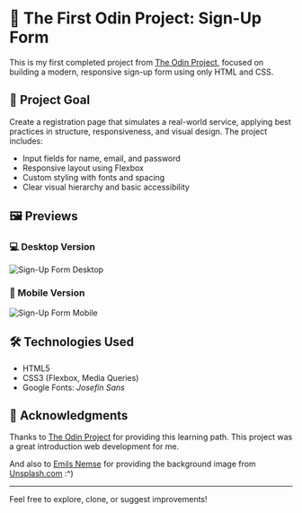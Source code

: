 # 🧾 The First Odin Project: Sign-Up Form

This is my first completed project from [The Odin Project](https://www.theodinproject.com/lessons/node-path-intermediate-html-and-css-sign-up-form), focused on building a modern, responsive sign-up form using only HTML and CSS.

## 📌 Project Goal

Create a registration page that simulates a real-world service, applying best practices in structure, responsiveness, and visual design. The project includes:

- Input fields for name, email, and password
- Responsive layout using Flexbox
- Custom styling with fonts and spacing
- Clear visual hierarchy and basic accessibility

## 🖼️ Previews

### 💻 Desktop Version
![Sign-Up Form Desktop](./assets/landscape_version.png.jpeg.png)

### 📱 Mobile Version
![Sign-Up Form Mobile](./assets/mobile_version.png.jpeg.png)

## 🛠️ Technologies Used

- HTML5
- CSS3 (Flexbox, Media Queries)
- Google Fonts: *Josefin Sans*

## 🙌 Acknowledgments

Thanks to [The Odin Project](https://www.theodinproject.com/) for providing this learning path. This project was a great introduction web development for me.

And also to [Emils Nemse](https://unsplash.com/pt-br/@ejn) for providing the background image from [Unsplash.com](https://unsplash.com/) :^)

---

Feel free to explore, clone, or suggest improvements!

